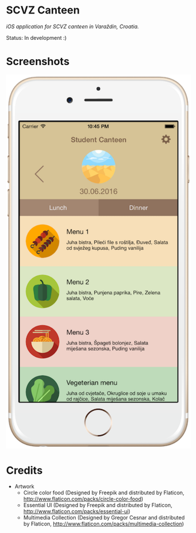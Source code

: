 # SCVZ Canteen
*iOS application for SCVZ canteen in Varaždin, Croatia.*

Status: In development :)

# Screenshots
<img src="https://github.com/nikolamajcen/scvz-canteen/blob/master/Screenshots/Main%20screen.png" width="800">

# Credits
* Artwork
  * Circle color food (Designed by Freepik and distributed by Flaticon, http://www.flaticon.com/packs/circle-color-food)
  * Essential UI (Designed by Freepik and distributed by Flaticon, http://www.flaticon.com/packs/essential-ui)
  * Multimedia Collection (Designed by Gregor Cesnar and distributed by Flaticon, http://www.flaticon.com/packs/multimedia-collection)
